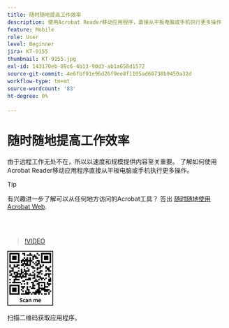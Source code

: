 ```yaml
---
title: 随时随地提高工作效率
description: 使用Acrobat Reader移动应用程序，直接从平板电脑或手机执行更多操作
feature: Mobile
role: User
level: Beginner
jira: KT-9155
thumbnail: KT-9155.jpg
exl-id: 143170eb-09c6-4b13-90d3-ab1a658d1572
source-git-commit: 4e6fbf91e96d26f9ee8f1105ad68738b9450a32d
workflow-type: tm+mt
source-wordcount: '83'
ht-degree: 0%

---
```


# 随时随地提高工作效率

由于远程工作无处不在，所以以速度和规模提供内容至关重要。 了解如何使用Acrobat Reader移动应用程序直接从平板电脑或手机执行更多操作。

>[!TIP]
>
>有兴趣进一步了解可以从任何地方访问的Acrobat工具？ 签出 [随时随地使用Acrobat Web](acrobatweb.md).

<br> 

>[!VIDEO](https://video.tv.adobe.com/v/337972?quality=12&learn=on&hidetitle=true)

![QR代码](../assets/Acrobatqrcode.jpg)

扫描二维码获取应用程序。
